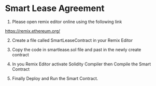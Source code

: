 # Smart Lease Agreement 

1. Please open remix editor online using the following link

https://remix.ethereum.org/

2. Create a file called SmartLeaseContract in your Remix Editor 

3. Copy the code in smartlease.sol file and past in the newly create contract

4. In you Remix Editor activate Solidity Compiler then Compile the Smart Contract

5. Finally Deploy and Run the Smart Contract.

